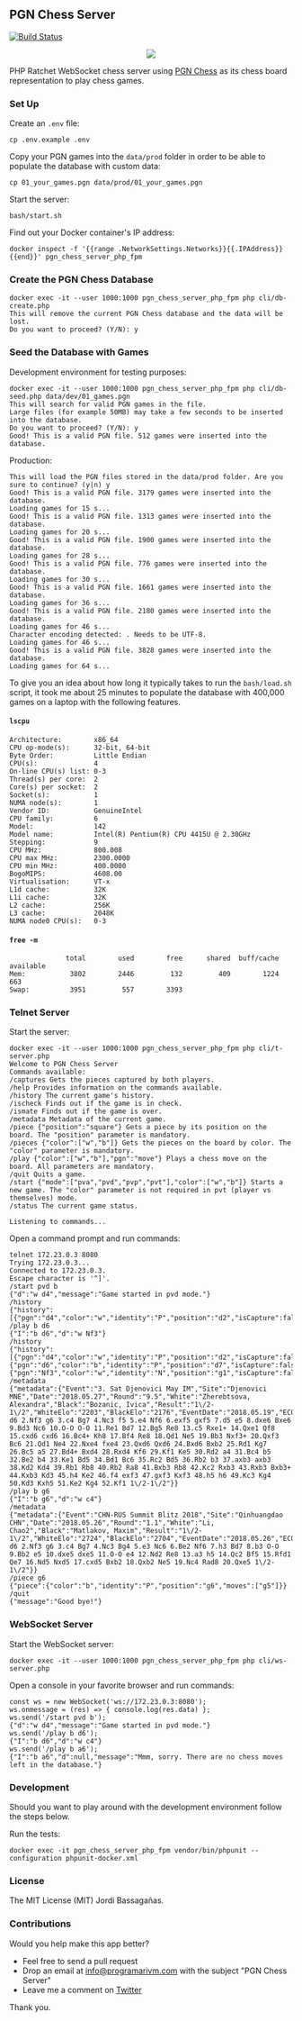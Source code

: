 ## PGN Chess Server

[![Build Status](https://travis-ci.org/programarivm/pgn-chess-server.svg?branch=master)](https://travis-ci.org/programarivm/pgn-chess-server)

<p align="center">
	<img src="https://github.com/programarivm/pgn-chess/blob/master/resources/chess-board.jpg" />
</p>

PHP Ratchet WebSocket chess server using [PGN Chess](https://github.com/programarivm/pgn-chess) as its chess board representation to play chess games.

### Set Up

Create an `.env` file:

    cp .env.example .env

Copy your PGN games into the `data/prod` folder in order to be able to populate the database with custom data:

	cp 01_your_games.pgn data/prod/01_your_games.pgn

Start the server:

    bash/start.sh

Find out your Docker container's IP address:

    docker inspect -f '{{range .NetworkSettings.Networks}}{{.IPAddress}}{{end}}' pgn_chess_server_php_fpm

### Create the PGN Chess Database

	docker exec -it --user 1000:1000 pgn_chess_server_php_fpm php cli/db-create.php
	This will remove the current PGN Chess database and the data will be lost.
	Do you want to proceed? (Y/N): y

### Seed the Database with Games

Development environment for testing purposes:

	docker exec -it --user 1000:1000 pgn_chess_server_php_fpm php cli/db-seed.php data/dev/01_games.pgn
	This will search for valid PGN games in the file.
	Large files (for example 50MB) may take a few seconds to be inserted into the database.
	Do you want to proceed? (Y/N): y
	Good! This is a valid PGN file. 512 games were inserted into the database.

Production:

	This will load the PGN files stored in the data/prod folder. Are you sure to continue? (y|n) y
	Good! This is a valid PGN file. 3179 games were inserted into the database.
	Loading games for 15 s...
	Good! This is a valid PGN file. 1313 games were inserted into the database.
	Loading games for 20 s...
	Good! This is a valid PGN file. 1900 games were inserted into the database.
	Loading games for 28 s...
	Good! This is a valid PGN file. 776 games were inserted into the database.
	Loading games for 30 s...
	Good! This is a valid PGN file. 1661 games were inserted into the database.
	Loading games for 36 s...
	Good! This is a valid PGN file. 2180 games were inserted into the database.
	Loading games for 46 s...
	Character encoding detected: . Needs to be UTF-8.
	Loading games for 46 s...
	Good! This is a valid PGN file. 3828 games were inserted into the database.
	Loading games for 64 s...

To give you an idea about how long it typically takes to run the `bash/load.sh` script, it took me about 25 minutes to populate the database with 400,000 games on a laptop with the following features.

#### `lscpu`

	Architecture:        x86_64
	CPU op-mode(s):      32-bit, 64-bit
	Byte Order:          Little Endian
	CPU(s):              4
	On-line CPU(s) list: 0-3
	Thread(s) per core:  2
	Core(s) per socket:  2
	Socket(s):           1
	NUMA node(s):        1
	Vendor ID:           GenuineIntel
	CPU family:          6
	Model:               142
	Model name:          Intel(R) Pentium(R) CPU 4415U @ 2.30GHz
	Stepping:            9
	CPU MHz:             800.008
	CPU max MHz:         2300.0000
	CPU min MHz:         400.0000
	BogoMIPS:            4608.00
	Virtualisation:      VT-x
	L1d cache:           32K
	L1i cache:           32K
	L2 cache:            256K
	L3 cache:            2048K
	NUMA node0 CPU(s):   0-3

#### `free -m`	              
				  total        used        free      shared  buff/cache   available
	Mem:           3802        2446         132         409        1224         663
	Swap:          3951         557        3393

### Telnet Server

Start the server:

    docker exec -it --user 1000:1000 pgn_chess_server_php_fpm php cli/t-server.php
    Welcome to PGN Chess Server
	Commands available:
	/captures Gets the pieces captured by both players.
	/help Provides information on the commands available.
	/history The current game's history.
	/ischeck Finds out if the game is in check.
	/ismate Finds out if the game is over.
	/metadata Metadata of the current game.
	/piece {"position":"square"} Gets a piece by its position on the board. The "position" parameter is mandatory.
	/pieces {"color":["w","b"]} Gets the pieces on the board by color. The "color" parameter is mandatory.
	/play {"color":["w","b"],"pgn":"move"} Plays a chess move on the board. All parameters are mandatory.
	/quit Quits a game.
	/start {"mode":["pva","pvd","pvp","pvt"],"color":["w","b"]} Starts a new game. The "color" parameter is not required in pvt (player vs themselves) mode.
	/status The current game status.

    Listening to commands...

Open a command prompt and run commands:

	telnet 172.23.0.3 8080
	Trying 172.23.0.3...
	Connected to 172.23.0.3.
	Escape character is '^]'.
	/start pvd b
	{"d":"w d4","message":"Game started in pvd mode."}
	/history
	{"history":[{"pgn":"d4","color":"w","identity":"P","position":"d2","isCapture":false,"isCheck":false}]}
	/play b d6
	{"I":"b d6","d":"w Nf3"}
	/history
	{"history":[{"pgn":"d4","color":"w","identity":"P","position":"d2","isCapture":false,"isCheck":false},{"pgn":"d6","color":"b","identity":"P","position":"d7","isCapture":false,"isCheck":false},{"pgn":"Nf3","color":"w","identity":"N","position":"g1","isCapture":false,"isCheck":false}]}
	/metadata
	{"metadata":{"Event":"3. Sat Djenovici May IM","Site":"Djenovici MNE","Date":"2018.05.27","Round":"9.5","White":"Zherebtsova, Alexandra","Black":"Bozanic, Ivica","Result":"1\/2-1\/2","WhiteElo":"2203","BlackElo":"2176","EventDate":"2018.05.19","ECO":"A42","movetext":"1.d4 d6 2.Nf3 g6 3.c4 Bg7 4.Nc3 f5 5.e4 Nf6 6.exf5 gxf5 7.d5 e5 8.dxe6 Bxe6 9.Bd3 Nc6 10.O-O O-O 11.Re1 Bd7 12.Bg5 Re8 13.c5 Rxe1+ 14.Qxe1 Qf8 15.cxd6 cxd6 16.Bc4+ Kh8 17.Bf4 Re8 18.Qd1 Ne5 19.Bb3 Nxf3+ 20.Qxf3 Bc6 21.Qd1 Ne4 22.Nxe4 fxe4 23.Qxd6 Qxd6 24.Bxd6 Bxb2 25.Rd1 Kg7 26.Bc5 a5 27.Bd4+ Bxd4 28.Rxd4 Kf6 29.Kf1 Ke5 30.Rd2 a4 31.Bc4 b5 32.Be2 b4 33.Ke1 Bd5 34.Bd1 Bc6 35.Rc2 Bd5 36.Rb2 b3 37.axb3 axb3 38.Kd2 Kd4 39.Rb1 Rb8 40.Rb2 Ra8 41.Bxb3 Rb8 42.Kc2 Rxb3 43.Rxb3 Bxb3+ 44.Kxb3 Kd3 45.h4 Ke2 46.f4 exf3 47.gxf3 Kxf3 48.h5 h6 49.Kc3 Kg4 50.Kd3 Kxh5 51.Ke2 Kg4 52.Kf1 1\/2-1\/2"}}
	/play b g6
	{"I":"b g6","d":"w c4"}
	/metadata
	{"metadata":{"Event":"CHN-RUS Summit Blitz 2018","Site":"Qinhuangdao CHN","Date":"2018.05.26","Round":"1.1","White":"Li, Chao2","Black":"Matlakov, Maxim","Result":"1\/2-1\/2","WhiteElo":"2724","BlackElo":"2704","EventDate":"2018.05.26","ECO":"A41","movetext":"1.d4 d6 2.Nf3 g6 3.c4 Bg7 4.Nc3 Bg4 5.e3 Nc6 6.Be2 Nf6 7.h3 Bd7 8.b3 O-O 9.Bb2 e5 10.dxe5 dxe5 11.O-O e4 12.Nd2 Re8 13.a3 h5 14.Qc2 Bf5 15.Rfd1 Qe7 16.Nd5 Nxd5 17.cxd5 Bxb2 18.Qxb2 Ne5 19.Nc4 Rad8 20.Qxe5 1\/2-1\/2"}}
	/piece g6
	{"piece":{"color":"b","identity":"P","position":"g6","moves":["g5"]}}
	/quit
	{"message":"Good bye!"}

### WebSocket Server

Start the WebSocket server:

    docker exec -it --user 1000:1000 pgn_chess_server_php_fpm php cli/ws-server.php

Open a console in your favorite browser and run commands:

    const ws = new WebSocket('ws://172.23.0.3:8080');
    ws.onmessage = (res) => { console.log(res.data) };
    ws.send('/start pvd b');
    {"d":"w d4","message":"Game started in pvd mode."}
	ws.send('/play b d6');
	{"I":"b d6","d":"w c4"}
	ws.send('/play b a6');
	{"I":"b a6","d":null,"message":"Mmm, sorry. There are no chess moves left in the database."}

### Development

Should you want to play around with the development environment follow the steps below.

Run the tests:

	docker exec -it pgn_chess_server_php_fpm vendor/bin/phpunit --configuration phpunit-docker.xml

### License

The MIT License (MIT) Jordi Bassagañas.

### Contributions

Would you help make this app better?

- Feel free to send a pull request
- Drop an email at info@programarivm.com with the subject "PGN Chess Server"
- Leave me a comment on [Twitter](https://twitter.com/programarivm)

Thank you.
